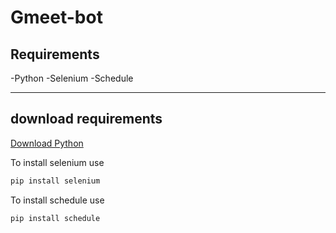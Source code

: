 # Gmeet-bot
## Requirements
 -Python
 -Selenium
 -Schedule
 
---------------------
## download requirements


[Download Python](https://www.python.org/)

To install selenium use
```python
pip install selenium
```
To install schedule use
```python
pip install schedule
```
